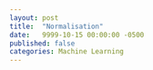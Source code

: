 ```yaml
---
layout: post
title:  "Normalisation"
date:   9999-10-15 00:00:00 -0500
published: false
categories: Machine Learning
---
```

